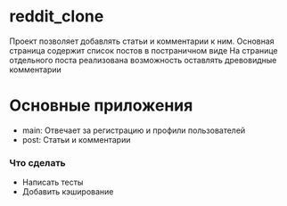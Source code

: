 # reddit_clone

Проект позволяет добавлять статьи и комментарии к ним.
Основная страница содержит список постов в постраничном виде
На странице отдельного поста реализована возможность оставлять древовидные комментарии

# Основные приложения
- main: Отвечает за регистрацию и профили пользователей
- post: Статьи и комментарии


### Что сделать

 - Написать тесты
 - Добавить кэширование
